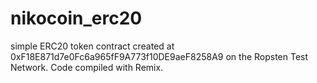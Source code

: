 # nikocoin_erc20

simple ERC20 token contract created at 0xF18E871d7e0Fc6a965fF9A773f10DE9aeF8258A9 on the Ropsten Test Network.  Code compiled with Remix.
